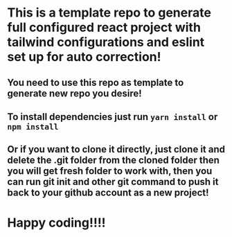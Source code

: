 # This is a template repo to generate full configured react project with tailwind configurations and eslint set up for auto correction!

## You need to use this repo as template to generate new repo you desire!

## To install dependencies just run `yarn install` or `npm install`

## Or if you want to clone it directly, just clone it and delete the .git folder from the cloned folder then you will get fresh folder to work with, then you can run git init and other git command to push it back to your github account as a new project!

# Happy coding!!!!
